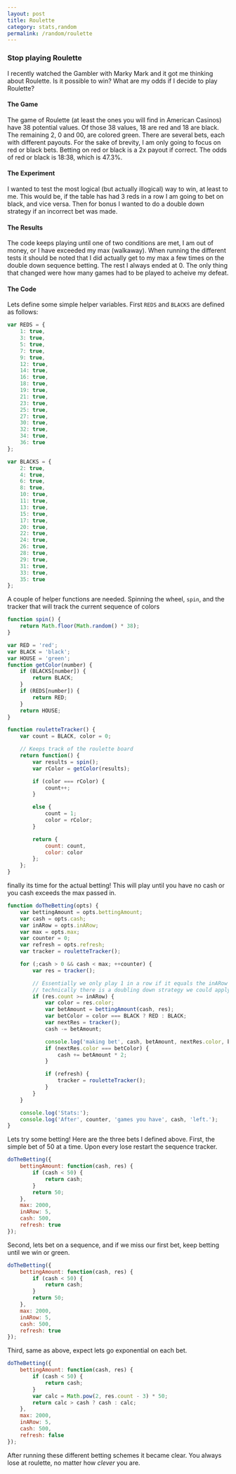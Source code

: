 ```yaml
---
layout: post
title: Roulette
category: stats,random
permalink: /random/roulette
---
```

### Stop playing Roulette
I recently watched the Gambler with Marky Mark and it got me thinking
about Roulette.  Is it possible to win?  What are my odds if I decide
to play Roulette?

#### The Game
The game of Roulette (at least the ones you will find in American Casinos)
have 38 potential values.  Of those 38 values, 18 are red and 18 are black.
The remaining 2, 0 and 00, are colored green.  There are several bets, each
with different payouts.  For the sake of brevity, I am only going to focus
on red or black bets.  Betting on red or black is a 2x payout if correct.  The
odds of red or black is 18:38, which is 47.3%.

#### The Experiment
I wanted to test the most logical (but actually illogical) way to win, at
least to me.  This would be, if the table has had 3 reds in a row I am going
to bet on black, and vice versa.  Then for bonus I wanted to do a double down
strategy if an incorrect bet was made.

#### The Results
The code keeps playing until one of two conditions are met, I am out
of money, or I have exceeded my max (walkaway).  When running the different
tests it should be noted that I did actually get to my max a few times on
the double down sequence betting.  The rest I always ended at 0.  The only
thing that changed were how many games had to be played to acheive my defeat.

#### The Code
Lets define some simple helper variables.  First `REDS` and `BLACKS` are defined
as follows:

```javascript
var REDS = {
    1: true,
    3: true,
    5: true,
    7: true,
    9: true,
    12: true,
    14: true,
    16: true,
    18: true,
    19: true,
    21: true,
    23: true,
    25: true,
    27: true,
    30: true,
    32: true,
    34: true,
    36: true
};

var BLACKS = {
    2: true,
    4: true,
    6: true,
    8: true,
    10: true,
    11: true,
    13: true,
    15: true,
    17: true,
    20: true,
    22: true,
    24: true,
    26: true,
    28: true,
    29: true,
    31: true,
    33: true,
    35: true
};
```

A couple of helper functions are needed.  Spinning the wheel, `spin`, and
the tracker that will track the current sequence of colors

```javascript
function spin() {
    return Math.floor(Math.random() * 38);
}

var RED = 'red';
var BLACK = 'black';
var HOUSE = 'green';
function getColor(number) {
    if (BLACKS[number]) {
        return BLACK;
    }
    if (REDS[number]) {
        return RED;
    }
    return HOUSE;
}

function rouletteTracker() {
    var count = BLACK, color = 0;

    // Keeps track of the roulette board
    return function() {
        var results = spin();
        var rColor = getColor(results);

        if (color === rColor) {
            count++;
        }

        else {
            count = 1;
            color = rColor;
        }

        return {
            count: count,
            color: color
        };
    };
}
```

finally its time for the actual betting!  This will play until you have no
cash or you cash exceeds the max passed in.

```javascript
function doTheBetting(opts) {
    var bettingAmount = opts.bettingAmount;
    var cash = opts.cash;
    var inARow = opts.inARow;
    var max = opts.max;
    var counter = 0;
    var refresh = opts.refresh;
    var tracker = rouletteTracker();

    for (;cash > 0 && cash < max; ++counter) {
        var res = tracker();

        // Essentially we only play 1 in a row if it equals the inARow marker.
        // technically there is a doubling down strategy we could apply, but we wont.
        if (res.count >= inARow) {
            var color = res.color;
            var betAmount = bettingAmount(cash, res);
            var betColor = color === BLACK ? RED : BLACK;
            var nextRes = tracker();
            cash -= betAmount;

            console.log('making bet', cash, betAmount, nextRes.color, betColor);
            if (nextRes.color === betColor) {
                cash += betAmount * 2;
            }

            if (refresh) {
                tracker = rouletteTracker();
            }
        }
    }

    console.log('Stats:');
    console.log('After', counter, 'games you have', cash, 'left.');
}
```

Lets try some betting!  Here are the three bets I defined above.
First, the simple bet of 50 at a time.  Upon every lose restart
the sequence tracker.

```javascript
doTheBetting({
    bettingAmount: function(cash, res) {
        if (cash < 50) {
            return cash;
        }
        return 50;
    },
    max: 2000,
    inARow: 5,
    cash: 500,
    refresh: true
});
```

Second, lets bet on a sequence, and if we miss our first bet, keep
betting until we win or green.

```javascript
doTheBetting({
    bettingAmount: function(cash, res) {
        if (cash < 50) {
            return cash;
        }
        return 50;
    },
    max: 2000,
    inARow: 5,
    cash: 500,
    refresh: true
});
```

Third, same as above, expect lets go exponential on each bet.

```javascript
doTheBetting({
    bettingAmount: function(cash, res) {
        if (cash < 50) {
            return cash;
        }
        var calc = Math.pow(2, res.count - 3) * 50;
        return calc > cash ? cash : calc;
    },
    max: 2000,
    inARow: 5,
    cash: 500,
    refresh: false
});
```

After running these different betting schemes it became clear.  You
always lose at roulette, no matter how _clever_ you are.

